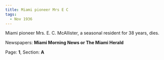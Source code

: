 ```yaml
---  
title: Miami pioneer Mrs E C  
tags:  
  - Nov 1936  
---  
```

  
Miami pioneer Mrs. E. C. McAllister, a seasonal resident for 38 years, dies.  
  
Newspapers: **Miami Morning News or The Miami Herald**  
  
Page: **1**, Section: **A** 
